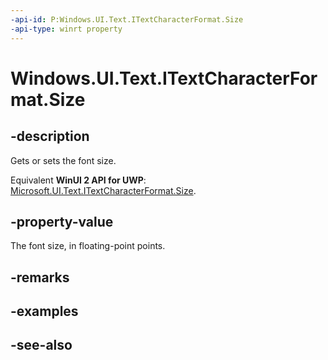 ```yaml
---
-api-id: P:Windows.UI.Text.ITextCharacterFormat.Size
-api-type: winrt property
---
```


<!-- Property syntax
public float Size { get;  set; }
-->

# Windows.UI.Text.ITextCharacterFormat.Size

## -description
Gets or sets the font size.

Equivalent **WinUI 2 API for UWP**: [Microsoft.UI.Text.ITextCharacterFormat.Size](/windows/winui/api/microsoft.ui.text.itextcharacterformat.size).

## -property-value
The font size, in floating-point points.

## -remarks

## -examples

## -see-also
